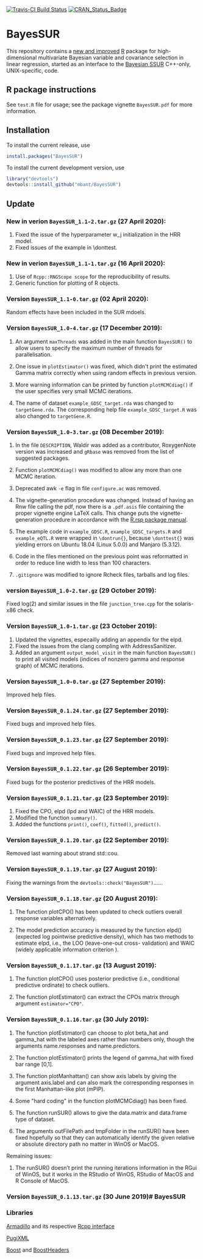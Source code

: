[![Travis-CI Build Status](https://travis-ci.org/SafetyGraphics/safetyGraphics.svg?branch=master)](https://travis-ci.org/SafetyGraphics/safetyGraphics) 
[![CRAN_Status_Badge](http://www.r-pkg.org/badges/version/safetyGraphics)](https://cran.r-project.org/package=safetyGraphics)

# BayesSUR

This repository contains a [new and improved](https://github.com/mbant/BayesSUR/blob/master/BayesSUR/vignettes/vignettes.pdf) [R]() package for high-dimensional multivariate Bayesian variable and covariance selection in linear regression, started as an interface to the [Bayesian SSUR](https://github.com/mbant/Bayesian_SSUR) C++-only, UNIX-specific, code.

## R package instructions
See `test.R` file for usage; see the package vignette `BayesSUR.pdf` for more information.

## Installation

To install the current release, use
``` r
install.packages("BayesSUR")
```

To install the current development version, use
``` r
library("devtools")
devtools::install_github("mbant/BayesSUR")
```

## Update

### New in verion `BayesSUR_1.1-2.tar.gz` (27 April 2020):

1) Fixed the issue of the hyperparameter w_j initialization in the HRR model.
2) Fixed issues of the example in \donttest.

### New in verion `BayesSUR_1.1-1.tar.gz` (16 April 2020):

1) Use of `Rcpp::RNGScope scope` for the reproducibility of results.
2) Generic function for plotting of R objects.

### Version `BayesSUR_1.1-0.tar.gz` (02 April 2020):

Random effects have been included in the SUR mdoels.

### Version `BayesSUR_1.0-4.tar.gz` (17 December 2019):

1) An argument `maxThreads` was added in the main function `BayesSUR()` to allow users to specify the maximum number of threads for parallelisation.

2) One issue in `plotEstimator()` was fixed, which didn't print the estimated Gamma matrix correctly when using random effects in previous version.

3) More warning information can be printed by function `plotMCMCdiag()` if the user specifies very small MCMC iterations.

4) The name of dataset `example_GDSC_target.rda` was changed to `targetGene.rda`. The corresponding help file `example_GDSC_target.R` was also changed to `targetGene.R`. 

### Version `BayesSUR_1.0-3.tar.gz` (08 December 2019):

1) In the file `DESCRIPTION`, Waldir was added as a contributor, RoxygenNote version was increased and `gRbase` was removed from the list of suggested packages.

2) Function `plotMCMCdiag()` was modified to allow any more than one MCMC iteration.

3) Deprecated awk `-e` flag in file `configure.ac` was removed.

4) The vignette-generation procedure was changed. Instead of having an Rnw file calling the pdf, now there is a `.pdf.asis` file containing the proper vignette engine LaTeX calls. This change puts the vignette-generation procedure in accordance with the [R.rsp package manual](https://cran.r-project.org/web/packages/R.rsp/vignettes/R_packages-Static_PDF_and_HTML_vignettes.pdf).

5) The example code in `example_GDSC.R`, `example_GDSC_targets.R` and `example_eQTL.R` were wrapped in `\dontrun{}`, because `\donttest{}` was yielding errors on Ubuntu 18.04 (Linux 5.0.0) and Manjaro (5.3.12).

6) Code in the files mentioned on the previous point was reformatted in order to reduce line width to less than 100 characters.

7) `.gitignore` was modified to ignore Rcheck files, tarballs and log files.

### version `BayesSUR_1.0-2.tar.gz` (29 October 2019):

Fixed log(2) and similar issues in the file `junction_tree.cpp` for the solaris-x86 check. 

### Version `BayesSUR_1.0-1.tar.gz` (23 October 2019):

1) Updated the vignettes, especailly adding an appendix for the elpd.
2) Fixed the issues from the clang compling with AddressSanitizer.
3) Added an argument `output_model_visit` in the main function `BayesSUR()` to print all visited models (indices of nonzero gamma and response graph) of MCMC iterations.

### Version `BayesSUR_1.0-0.tar.gz` (27 September 2019):

Improved help files.

### Version `BayesSUR_0.1.24.tar.gz` (27 September 2019):

Fixed bugs and improved help files.

### Version `BayesSUR_0.1.23.tar.gz` (27 September 2019):

Fixed bugs and improved help files.

### Version `BayesSUR_0.1.22.tar.gz` (26 September 2019):

Fixed bugs for the posterior predictives of the HRR models.

### Version `BayesSUR_0.1.21.tar.gz` (23 September 2019):

1) Fixed the CPO, elpd (lpd and WAIC) of the HRR models.
2) Modified the function `summary()`.
3) Added the functions `print()`, `coef()`, `fitted()`, `predict()`.

### Version `BayesSUR_0.1.20.tar.gz` (22 September 2019):

Removed last warning about strand std::cou.

### Version `BayesSUR_0.1.19.tar.gz` (27 August 2019):

Fixing the warnings from the `devtools::check("BayesSUR")`......

### Version `BayesSUR_0.1.18.tar.gz` (20 August 2019):

1) The function plotCPO() has been updated to check outliers overall response variables alternatively.

2) The model prediction accuracy is measured by the function elpd() (expected log pointwise predictive density), which has two methods to estimate elpd, i.e., the LOO (leave-one-out cross- validation) and WAIC (widely applicable information criterion
).

### Version `BayesSUR_0.1.17.tar.gz` (13 August 2019):

1) The function plotCPO() uses posterior predictive (i.e., conditional predictive ordinate) to check outliers.

2) The function plotEstimator() can extract the CPOs matrix through argument `estimator="CPO"`.


### Version `BayesSUR_0.1.16.tar.gz` (30 July 2019):

1) The function plotEstimator() can choose to plot beta_hat and gamma_hat with the labeled axes rather than numbers only, though the arguments name.responses and name.predictors.


2) The function plotEstimator() prints the legend of gamma_hat with fixed bar range [0,1].

3) The function plotManhattan() can show axis labels by giving the argument axis.label and can also mark the corresponding responses in the first Manhattan-like plot (mPIP).

4) Some "hard coding" in the function plotMCMCdiag() has been fixed.

5) The function runSUR() allows to give the data.matrix and data.frame type of dataset.

6) The arguments outFilePath and tmpFolder in the runSUR() have been fixed hopefully so that they can automatically identify the given relative or absolute directory path no matter in WinOS or MacOS.


Remaining issues:

1) The runSUR() doesn’t print the running iterations information in the RGui of WinOS, but it works in the RStudio of WinOS, RStudio of MacOS and R Console of MacOS.

### Version `BayesSUR_0.1.13.tar.gz` (30 June 2019)# BayesSUR

### Libraries

[Armadillo](http://arma.sourceforge.net/) and its respective [Rcpp interface](https://github.com/RcppCore/RcppArmadillo)

[PugiXML](http://pugixml.org/)

[Boost](www.boost.org) and [BoostHeaders](https://github.com/eddelbuettel/bh)

